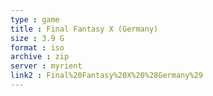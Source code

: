 ```yaml
---
type : game
title : Final Fantasy X (Germany)
size : 3.9 G
format : iso
archive : zip
server : myrient
link2 : Final%20Fantasy%20X%20%28Germany%29
---
```

